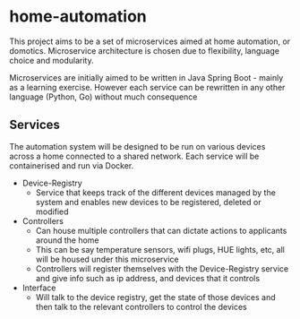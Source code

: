 # home-automation

This project aims to be a set of microservices aimed at home automation, or domotics. Microservice architecture is chosen
due to flexibility, language choice and modularity.

Microservices are initially aimed to be written in Java Spring Boot - mainly as a learning exercise. However each service 
can be rewritten in any other language (Python, Go) without much consequence

## Services

The automation system will be designed to be run on various devices across a home connected to a 
shared network. Each service will be containerised and run via Docker.

* Device-Registry
  * Service that keeps track of the different devices managed by the system and enables
  new devices to be registered, deleted or modified
* Controllers
  * Can house multiple controllers that can dictate actions to applicants around the home
  * This can be say temperature sensors, wifi plugs, HUE lights, etc, all will be housed under this
  microservice
  * Controllers will register themselves with the Device-Registry service and give info such
  as ip address, and devices that it controls
* Interface
  * Will talk to the device registry, get the state of those devices and then talk to the
  relevant controllers to control the devices


